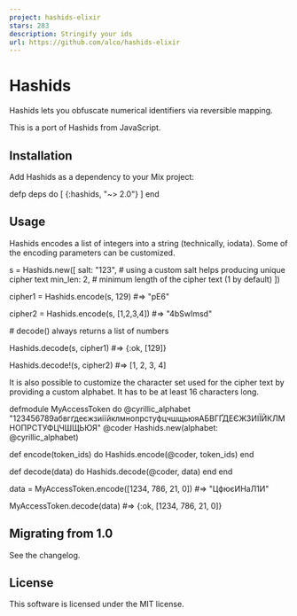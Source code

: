 ```yaml
---
project: hashids-elixir
stars: 283
description: Stringify your ids
url: https://github.com/alco/hashids-elixir
---
```


Hashids
=======

Hashids lets you obfuscate numerical identifiers via reversible mapping.

This is a port of Hashids from JavaScript.

Installation
------------

Add Hashids as a dependency to your Mix project:

defp deps do
  \[
    {:hashids, "~> 2.0"}
  \]
end

Usage
-----

Hashids encodes a list of integers into a string (technically, iodata). Some of the encoding parameters can be customized.

s \= Hashids.new(\[
  salt: "123",  \# using a custom salt helps producing unique cipher text
  min\_len: 2,   \# minimum length of the cipher text (1 by default)
\])

cipher1 \= Hashids.encode(s, 129)
#=> "pE6"

cipher2 \= Hashids.encode(s, \[1,2,3,4\])
#=> "4bSwImsd"

\# decode() always returns a list of numbers

Hashids.decode(s, cipher1)
#=> {:ok, \[129\]}

Hashids.decode!(s, cipher2)
#=> \[1, 2, 3, 4\]

It is also possible to customize the character set used for the cipher text by providing a custom alphabet. It has to be at least 16 characters long.

defmodule MyAccessToken do
  @cyrillic\_alphabet "123456789абвгґдеєжзиіїйклмнопрстуфцчшщьюяАБВГҐДЕЄЖЗИІЇЙКЛМНОПРСТУФЦЧШЩЬЮЯ"
  @coder Hashids.new(alphabet: @cyrillic\_alphabet)

  def encode(token\_ids) do
    Hashids.encode(@coder, token\_ids)
  end

  def decode(data) do
    Hashids.decode(@coder, data)
  end
end

data \= MyAccessToken.encode(\[1234, 786, 21, 0\])
#=> "ЦфюєИНаЛ1И"

MyAccessToken.decode(data)
#=> {:ok, \[1234, 786, 21, 0\]}

Migrating from 1.0
------------------

See the changelog.

License
-------

This software is licensed under the MIT license.
